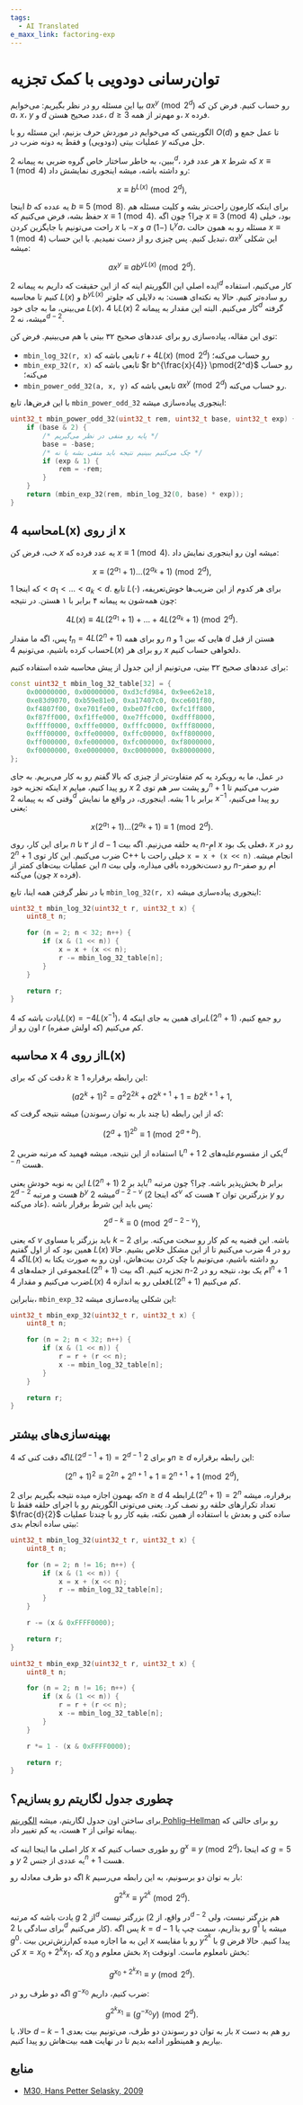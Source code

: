 ```yaml
---
tags:
  - AI Translated
e_maxx_link: factoring-exp
---
```


# توان‌رسانی دودویی با کمک تجزیه

بیا این مسئله رو در نظر بگیریم: می‌خوایم $ax^y \pmod{2^d}$ رو حساب کنیم. فرض کن که $a$، $x$، $y$ و $d$ عدد صحیح هستن، $d \geq 3$ و مهم‌تر از همه، $x$ فرده.

الگوریتمی که می‌خوایم در موردش حرف بزنیم، این مسئله رو با $O(d)$ تا عمل جمع و عملیات بیتی (دودویی) و فقط یه دونه ضرب در $y$ حل می‌کنه.

ببین، به خاطر ساختار خاص گروه ضربی به پیمانه $2^d$، هر عدد فرد $x$ که شرط $x \equiv 1 \pmod 4$ رو داشته باشه، میشه اینجوری نمایشش داد:

$$
x \equiv b^{L(x)} \pmod{2^d},
$$

اینجا $b$ یه عدده که $b \equiv 5 \pmod 8$. برای اینکه کارمون راحت‌تر بشه و کلیت مسئله هم حفظ بشه، فرض می‌کنیم که $x \equiv 1 \pmod 4$. چرا؟ چون اگه $x \equiv 3 \pmod 4$ بود، خیلی راحت می‌تونیم با جایگزین کردن $x$ با $-x$ و $a$ با $(-1)^{y} a$، مسئله رو به همون حالت $x \equiv 1 \pmod 4$ تبدیل کنیم. پس چیزی رو از دست نمیدیم. با این حساب، $ax^y$ این شکلی میشه:

$$
a x^y \equiv a b^{yL(x)} \pmod{2^d}.
$$

ایده اصلی این الگوریتم اینه که از این حقیقت که داریم به پیمانه $2^d$ کار می‌کنیم، استفاده کنیم تا محاسبه $L(x)$ و $b^{y L(x)}$ رو ساده‌تر کنیم. حالا یه نکته‌ای هست: به دلایلی که جلوتر می‌بینی، ما به جای خود $L(x)$، با $4L(x)$ کار می‌کنیم. البته این مقدار به پیمانه $2^d$ گرفته میشه، نه $2^{d-2}$.

توی این مقاله، پیاده‌سازی رو برای عددهای صحیح ۳۲ بیتی با هم می‌بینیم. فرض کن:

*   `mbin_log_32(r, x)` تابعی باشه که $r+4L(x) \pmod{2^d}$ رو حساب می‌کنه؛
*   `mbin_exp_32(r, x)` تابعی باشه که $r b^{\frac{x}{4}} \pmod{2^d}$ رو حساب می‌کنه؛
*   `mbin_power_odd_32(a, x, y)` تابعی باشه که $ax^y \pmod{2^d}$ رو حساب می‌کنه.

با این فرض‌ها، تابع `mbin_power_odd_32` اینجوری پیاده‌سازی میشه:

```cpp
uint32_t mbin_power_odd_32(uint32_t rem, uint32_t base, uint32_t exp) {
    if (base & 2) {
        /* پایه رو منفی در نظر می‌گیریم */
        base = -base;
        /* چک می‌کنیم ببینیم نتیجه باید منفی بشه یا نه */
        if (exp & 1) {
            rem = -rem;
        }
    }
    return (mbin_exp_32(rem, mbin_log_32(0, base) * exp));
}
```

## محاسبه 4L(x) از روی x

خب، فرض کن $x$ یه عدد فرده که $x \equiv 1 \pmod 4$. میشه اون رو اینجوری نمایش داد:

$$
x \equiv (2^{a_1}+1)\dots(2^{a_k}+1) \pmod{2^d},
$$

که اینجا $1 < a_1 < \dots < a_k < d$. تابع $L(\cdot)$ برای هر کدوم از این ضریب‌ها خوش‌تعریفه، چون همه‌شون به پیمانه ۴ برابر با ۱ هستن. در نتیجه:

$$
4L(x) \equiv 4L(2^{a_1}+1)+\dots+4L(2^{a_k}+1) \pmod{2^{d}}.
$$

پس، اگه ما مقدار $t_n = 4L(2^n+1)$ رو برای همه $n$ هایی که بین $1$ و $d$ هستن از قبل حساب کرده باشیم، می‌تونیم $4L(x)$ رو برای هر $x$ دلخواهی حساب کنیم.

برای عددهای صحیح ۳۲ بیتی، می‌تونیم از این جدول از پیش محاسبه شده استفاده کنیم:

```cpp
const uint32_t mbin_log_32_table[32] = {
    0x00000000, 0x00000000, 0xd3cfd984, 0x9ee62e18,
    0xe83d9070, 0xb59e81e0, 0xa17407c0, 0xce601f80,
    0xf4807f00, 0xe701fe00, 0xbe07fc00, 0xfc1ff800,
    0xf87ff000, 0xf1ffe000, 0xe7ffc000, 0xdfff8000,
    0xffff0000, 0xfffe0000, 0xfffc0000, 0xfff80000,
    0xfff00000, 0xffe00000, 0xffc00000, 0xff800000,
    0xff000000, 0xfe000000, 0xfc000000, 0xf8000000,
    0xf0000000, 0xe0000000, 0xc0000000, 0x80000000,
};
```

در عمل، ما یه رویکرد یه کم متفاوت‌تر از چیزی که بالا گفتم رو به کار می‌بریم. به جای اینکه تجزیه خود $x$ رو پیدا کنیم، میایم $x$ رو پشت سر هم توی $2^n+1$ ضرب می‌کنیم تا وقتی که به پیمانه $2^d$ برابر با $1$ بشه. اینجوری، در واقع ما نمایش $x^{-1}$ رو پیدا می‌کنیم، یعنی:

$$
x (2^{a_1}+1)\dots(2^{a_k}+1) \equiv 1 \pmod {2^d}.
$$

برای این کار، روی $n$ از ۲ تا $d-1$ یه حلقه می‌زنیم. اگه بیت $n$-امِ $x$ فعلی یک بود، $x$ رو در $2^n+1$ ضرب می‌کنیم. این کار توی C++ خیلی راحت با `x = x + (x << n)` انجام میشه. این عملیات بیت‌های کمتر از $n$ رو دست‌نخورده باقی میذاره، ولی بیت $n$-ام رو صفر می‌کنه (چون $x$ فرده).

با در نظر گرفتن همه اینا، تابع `mbin_log_32(r, x)` اینجوری پیاده‌سازی میشه:

```cpp
uint32_t mbin_log_32(uint32_t r, uint32_t x) {
    uint8_t n;

    for (n = 2; n < 32; n++) {
        if (x & (1 << n)) {
            x = x + (x << n);
            r -= mbin_log_32_table[n];
        }
    }

    return r;
}
```

یادت باشه که $4L(x) = -4L(x^{-1})$، برای همین به جای اینکه $4L(2^n+1)$ رو جمع کنیم، اون رو از $r$ (که اولش صفره) کم می‌کنیم.

## محاسبه x از روی 4L(x)

دقت کن که برای $k \geq 1$ این رابطه برقراره:

$$
(a 2^{k}+1)^2 = a^2 2^{2k} +a 2^{k+1}+1 = b2^{k+1}+1,
$$

که از این رابطه (با چند بار به توان رسوندن) میشه نتیجه گرفت که:

$$
(2^a+1)^{2^b} \equiv 1 \pmod{2^{a+b}}.
$$

با استفاده از این نتیجه، میشه فهمید که مرتبه ضربی $2^n+1$ یکی از مقسوم‌علیه‌های $2^{d-n}$ هست.

این به نوبه خودش یعنی $L(2^n+1)$ باید بر $2^{n}$ بخش‌پذیر باشه. چرا؟ چون مرتبه $b$ برابر $2^{d-2}$ هست و مرتبه $b^y$ میشه $2^{d-2-v}$ (که اینجا $2^v$ بزرگترین توان ۲ هست که $y$ رو عاد می‌کنه). پس باید این شرط برقرار باشه:

$$
2^{d-k} \equiv 0 \pmod{2^{d-2-v}},
$$

که یعنی $v$ باید بزرگتر یا مساوی $k-2$ باشه. این قضیه یه کم کار رو سخت می‌کنه. برای همین بود که از اول گفتیم $L(x)$ رو در $4$ ضرب می‌کنیم تا از این مشکل خلاص بشیم. حالا اگه $4L(x)$ رو داشته باشیم، می‌تونیم با چک کردن بیت‌هاش، اون رو به صورت یکتا به مجموعی از جمله‌های $4L(2^n+1)$ تجزیه کنیم. اگه بیت $n$-ام یک بود، نتیجه رو در $2^n+1$ ضرب می‌کنیم و مقدار $4L(x)$ فعلی رو به اندازه $4L(2^n+1)$ کم می‌کنیم.

بنابراین، `mbin_exp_32` این شکلی پیاده‌سازی میشه:

```cpp
uint32_t mbin_exp_32(uint32_t r, uint32_t x) {
    uint8_t n;

    for (n = 2; n < 32; n++) {
        if (x & (1 << n)) {
            r = r + (r << n);
            x -= mbin_log_32_table[n];
        }
    }

    return r;
}
```

## بهینه‌سازی‌های بیشتر

اگه دقت کنی که $4L(2^{d-1}+1)=2^{d-1}$ و برای $2n \geq d$ این رابطه برقراره:

$$
(2^n+1)^2 \equiv 2^{2n} + 2^{n+1}+1 \equiv 2^{n+1}+1 \pmod{2^d},
$$

که بهمون اجازه میده نتیجه بگیریم برای $2n \geq d$ رابطه $4L(2^n+1)=2^n$ برقراره، میشه تعداد تکرارهای حلقه رو نصف کرد. یعنی می‌تونی الگوریتم رو با اجرای حلقه فقط تا $\frac{d}{2}$ ساده کنی و بعدش با استفاده از همین نکته، بقیه کار رو با چندتا عملیات بیتی ساده انجام بدی:

```cpp
uint32_t mbin_log_32(uint32_t r, uint32_t x) {
    uint8_t n;

    for (n = 2; n != 16; n++) {
        if (x & (1 << n)) {
            x = x + (x << n);
            r -= mbin_log_32_table[n];
        }
    }

    r -= (x & 0xFFFF0000);

    return r;
}

uint32_t mbin_exp_32(uint32_t r, uint32_t x) {
    uint8_t n;

    for (n = 2; n != 16; n++) {
        if (x & (1 << n)) {
            r = r + (r << n);
            x -= mbin_log_32_table[n];
        }
    }

    r *= 1 - (x & 0xFFFF0000);

    return r;
}
```

## چطوری جدول لگاریتم رو بسازیم؟

برای ساختن اون جدول لگاریتم، میشه [الگوریتم Pohlig–Hellman](https://en.wikipedia.org/wiki/Pohlig–Hellman_algorithm) رو برای حالتی که پیمانه توانی از ۲ هست، یه کم تغییر داد.

کار اصلی ما اینجا اینه که $x$ رو طوری حساب کنیم که $g^x \equiv y \pmod{2^d}$، که اینجا $g=5$ و $y$ یه عددی از جنس $2^n+1$ هست.

اگه دو طرف معادله رو $k$ بار به توان دو برسونیم، به این رابطه می‌رسیم:

$$
g^{2^k x} \equiv y^{2^k} \pmod{2^d}.
$$

یادت باشه که مرتبه $g$ از $2^d$ بزرگتر نیست (در واقع، از $2^{d-2}$ هم بزرگتر نیست، ولی برای سادگی با $2^d$ کار می‌کنیم). پس اگه $k=d-1$ رو بذاریم، سمت چپ یا $g^1$ میشه یا $g^0$. این به ما اجازه میده کم‌ارزش‌ترین بیت $x$ رو با مقایسه $y^{2^k}$ با $g$ پیدا کنیم. حالا فرض کن $x=x_0 + 2^k x_1$، که $x_0$ بخش معلوم و $x_1$ بخش نامعلوم ماست. اونوقت:

$$
g^{x_0+2^k x_1} \equiv y \pmod{2^d}.
$$

اگه دو طرف رو در $g^{-x_0}$ ضرب کنیم، داریم:

$$
g^{2^k x_1} \equiv (g^{-x_0} y) \pmod{2^d}.
$$

حالا، با $d-k-1$ بار به توان دو رسوندن دو طرف، می‌تونیم بیت بعدی $x$ رو هم به دست بیاریم و همینطور ادامه بدیم تا در نهایت همه بیت‌هاش رو پیدا کنیم.

## منابع

* [M30, Hans Petter Selasky, 2009](https://ia601602.us.archive.org/29/items/B-001-001-251/B-001-001-251.pdf#page=640)